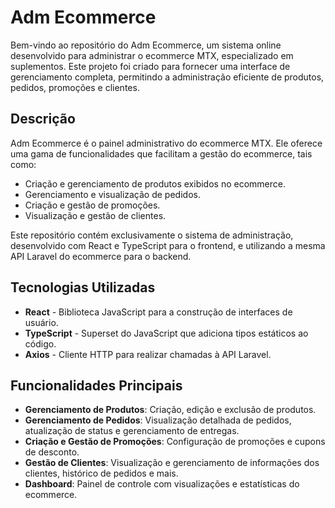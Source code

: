 # Adm Ecommerce

Bem-vindo ao repositório do Adm Ecommerce, um sistema online desenvolvido para administrar o ecommerce MTX, especializado em suplementos. Este projeto foi criado para fornecer uma interface de gerenciamento completa, permitindo a administração eficiente de produtos, pedidos, promoções e clientes.

## Descrição

Adm Ecommerce é o painel administrativo do ecommerce MTX. Ele oferece uma gama de funcionalidades que facilitam a gestão do ecommerce, tais como:

- Criação e gerenciamento de produtos exibidos no ecommerce.
- Gerenciamento e visualização de pedidos.
- Criação e gestão de promoções.
- Visualização e gestão de clientes.

Este repositório contém exclusivamente o sistema de administração, desenvolvido com React e TypeScript para o frontend, e utilizando a mesma API Laravel do ecommerce para o backend.

## Tecnologias Utilizadas

- **React** - Biblioteca JavaScript para a construção de interfaces de usuário.
- **TypeScript** - Superset do JavaScript que adiciona tipos estáticos ao código.
- **Axios** - Cliente HTTP para realizar chamadas à API Laravel.

## Funcionalidades Principais

- **Gerenciamento de Produtos**: Criação, edição e exclusão de produtos.
- **Gerenciamento de Pedidos**: Visualização detalhada de pedidos, atualização de status e gerenciamento de entregas.
- **Criação e Gestão de Promoções**: Configuração de promoções e cupons de desconto.
- **Gestão de Clientes**: Visualização e gerenciamento de informações dos clientes, histórico de pedidos e mais.
- **Dashboard**: Painel de controle com visualizações e estatísticas do ecommerce.
